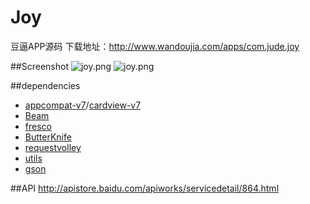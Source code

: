 # Joy
豆逼APP源码
下载地址：http://www.wandoujia.com/apps/com.jude.joy  

##Screenshot
![joy.png](http://img.wdjimg.com/mms/screenshot/2/24/bb2ec85c230a7eeecdc4399bc6892242_320_535.jpeg)
![joy.png](http://img.wdjimg.com/mms/screenshot/6/f5/3dad64a4c3359af5692072b08cb03f56_320_535.jpeg)

##dependencies
- [appcompat-v7](https://developer.android.com/tools/support-library/features.html#v7-appcompat)/[cardview-v7](https://developer.android.com/tools/support-library/features.html#v7-cardview)
- [Beam](https://github.com/Jude95/Beam)
- [fresco](http://frescolib.org/)
- [ButterKnife](http://jakewharton.github.io/butterknife/)
- [requestvolley](https://github.com/Jude95/RequestVolley)
- [utils](https://github.com/Jude95/Utils)
- [gson](https://github.com/google/gson)

##API
http://apistore.baidu.com/apiworks/servicedetail/864.html



